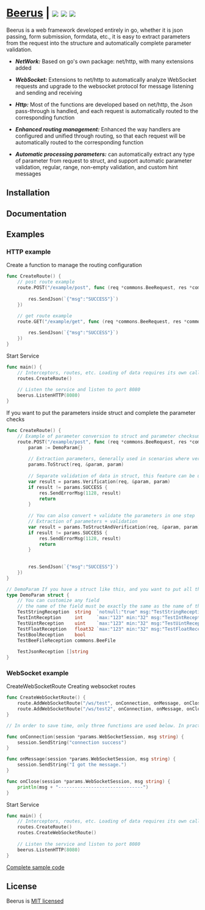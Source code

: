# [Beerus](https://www.ww.com) | <img src="https://img.shields.io/badge/licenes-MIT-brightgreen.svg"/> <img src="https://img.shields.io/badge/golang-1.17.3-brightgreen.svg"/> <img src="https://img.shields.io/badge/release-master-brightgreen.svg"/>

Beerus is a web framework developed entirely in go, 
whether it is json passing, form submission, formdata, etc., 
it is easy to extract parameters from the request into the structure and automatically complete parameter validation.

- ***NetWork:*** Based on go's own package: net/http, with many extensions added

- ***WebSocket:*** Extensions to net/http to automatically analyze WebSocket requests and upgrade to the websocket protocol for message listening and sending and receiving

- ***Http:*** Most of the functions are developed based on net/http, the Json pass-through is handled, and each request is automatically routed to the corresponding function

- ***Enhanced routing management:*** Enhanced the way handlers are configured and unified through routing, so that each request will be automatically routed to the corresponding function

- ***Automatic processing parameters:*** can automatically extract any type of parameter from request to struct, and support automatic parameter validation, regular, range, non-empty validation, and custom hint messages


## Installation

## Documentation

## Examples

### HTTP example

Create a function to manage the routing configuration

```go
func CreateRoute() {
	// post route example
    route.POST("/example/post", func (req *commons.BeeRequest, res *commons.BeeResponse) {
        
        res.SendJson(`{"msg":"SUCCESS"}`)
    })

    // get route example
    route.GET("/example/get", func (req *commons.BeeRequest, res *commons.BeeResponse) {
    
        res.SendJson(`{"msg":"SUCCESS"}`)
    })
}
```

Start Service

```go
func main() {
    // Interceptors, routes, etc. Loading of data requires its own calls
    routes.CreateRoute()
    
    // Listen the service and listen to port 8080
    beerus.ListenHTTP(8080)
}
```

If you want to put the parameters inside struct and complete the parameter checks

```go
func CreateRoute() {
    // Example of parameter conversion to struct and parameter checksum
    route.POST("/example/post", func (req *commons.BeeRequest, res *commons.BeeResponse) {
        param := DemoParam{}
        
        // Extraction parameters, Generally used in scenarios where verification is not required or you want to verify manually
        params.ToStruct(req, &param, param)
        
        // Separate validation of data in struct, this feature can be used independently in any case and is not limited to the routing layer.
        var result = params.Verification(req, &param, param)
        if result != params.SUCCESS {
            res.SendErrorMsg(1128, result)
            return
        }
        
        // You can also convert + validate the parameters in one step
        // Extraction of parameters + validation
        var result = params.ToStructAndVerification(req, &param, param)
        if result != params.SUCCESS {
            res.SendErrorMsg(1128, result)
            return
        }
        
        
        res.SendJson(`{"msg":"SUCCESS"}`)
    })
}

// DemoParam If you have a struct like this, and you want to put all the parameters from the request into this struct
type DemoParam struct {
    // You can customize any field
    // the name of the field must be exactly the same as the name of the requested parameter, and is case-sensitive
    TestStringReception  string  `notnull:"true" msg:"TestStringReception不可以为空" routes:"/example/put"`
    TestIntReception     int     `max:"123" min:"32" msg:"TestIntReception取值范围必须在32 - 123之间" routes:"/example/post"`
    TestUintReception    uint    `max:"123" min:"32" msg:"TestUintReception取值范围必须在32 - 123之间"`
    TestFloatReception   float32 `max:"123" min:"32" msg:"TestFloatReception取值范围必须在32 - 123之间"`
    TestBoolReception    bool
    TestBeeFileReception commons.BeeFile
    
    TestJsonReception []string
}
```

### WebSocket example

CreateWebSocketRoute Creating websocket routes

```go
func CreateWebSocketRoute() {
	route.AddWebSocketRoute("/ws/test", onConnection, onMessage, onClose)
	route.AddWebSocketRoute("/ws/test2", onConnection, onMessage, onClose)
}

// In order to save time, only three functions are used below. In practice, you can configure a set of functions for each route

func onConnection(session *params.WebSocketSession, msg string) {
	session.SendString("connection success")
}

func onMessage(session *params.WebSocketSession, msg string) {
	session.SendString("I got the message.")
}

func onClose(session *params.WebSocketSession, msg string) {
    println(msg + "-------------------------------")
}
```

Start Service

```go
func main() {
    // Interceptors, routes, etc. Loading of data requires its own calls
    routes.CreateRoute()
    routes.CreateWebSocketRoute()
    
    // Listen the service and listen to port 8080
    beerus.ListenHTTP(8080)
}
```

[Complete sample code](https://github.com/yuyenews/Beerus/tree/master/example)

## License

Beerus is [MIT licensed](https://github.com/yuyenews/Beerus/blob/master/LICENSE)
